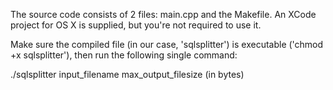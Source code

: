 The source code consists of 2 files: main.cpp and the Makefile. An XCode project for OS X is supplied, but you're not required to use it.

Make sure the compiled file (in our case, 'sqlsplitter') is executable ('chmod +x sqlsplitter'), then run the following single command:

./sqlsplitter input_filename max_output_filesize (in bytes)
